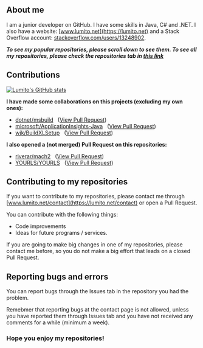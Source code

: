 ## About me
I am a junior developer on GitHub. I have some skills in Java, C# and .NET. I also have a website: [www.lumito.net](https://lumito.net) and a Stack Overflow account: [stackoverflow.com/users/13248902](https://stackoverflow.com/users/13248902).

***To see my popular repositories, please scroll down to see them. To see all my repositories, please check the repositories tab in [this link](https://github.com/LumitoLuma?tab=repositories)***

## Contributions

[![Lumito's GitHub stats](https://github-readme-stats.vercel.app/api?username=LumitoLuma&show_icons=true&theme=radical&bg_color=30,e96443,904e95&title_color=fff&text_color=fff)](https://github-readme-stats.vercel.app/api?username=LumitoLuma&show_icons=true&theme=radical&bg_color=30,e96443,904e95&title_color=fff&text_color=fff)

**I have made some collaborations on this projects (excluding my own ones):**

-   [dotnet/msbuild](https://github.com/dotnet/msbuild) &nbsp; ([View Pull Request](https://github.com/dotnet/msbuild/pull/5522))
-   [microsoft/ApplicationInsights-Java](https://github.com/microsoft/ApplicationInsights-Java) &nbsp; ([View Pull Request](https://github.com/microsoft/ApplicationInsights-Java/pull/1280))
-   [wjk/BuildXLSetup](https://github.com/wjk/BuildXLSetup) &nbsp; ([View Pull Request](https://github.com/wjk/BuildXLSetup/pull/1))

**I also opened a (not merged) Pull Request on this repositories:**

-   [riverar/mach2](https://github.com/riverar/mach2) &nbsp; ([View Pull Request](https://github.com/riverar/mach2/pull/23))
-   [YOURLS/YOURLS](https://github.com/YOURLS/YOURLS) &nbsp; ([View Pull Request](https://github.com/YOURLS/YOURLS/pull/2739))

## Contributing to my repositories
If you want to contribute to my repositories, please contact me through [www.lumito.net/contact](https://lumito.net/contact) or open a Pull Request.

You can contribute with the following things:

-   Code improvements
-   Ideas for future programs / services.

If you are going to make big changes in one of my repositories, please contact me before, so you do not make a big effort that leads on a closed Pull Request.

## Reporting bugs and errors
You can report bugs through the Issues tab in the repository you had the problem.

Remebmer that reporting bugs at the contact page is not allowed, unless you have reported them through Issues tab and you have not received any comments for a while (minimum a week).

### Hope you enjoy my repositories!

<!--
**LumitoLuma/LumitoLuma** is a ✨ _special_ ✨ repository because its `README.md` (this file) appears on your GitHub profile.

Here are some ideas to get you started:

- 🔭 I’m currently working on ...
- 🌱 I’m currently learning ...
- 👯 I’m looking to collaborate on ...
- 🤔 I’m looking for help with ...
- 💬 Ask me about ...
- 📫 How to reach me: ...
- 😄 Pronouns: ...
- ⚡ Fun fact: ...
-->
